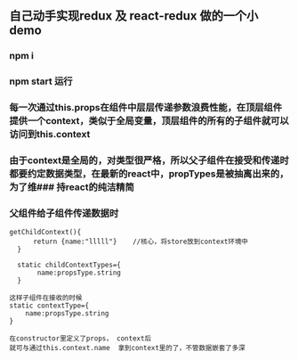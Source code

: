 ## 自己动手实现redux 及 react-redux 做的一个小demo
### npm i 
### npm start 运行

### 每一次通过this.props在组件中层层传递参数浪费性能，在顶层组件提供一个context，类似于全局变量，顶层组件的所有的子组件就可以访问到this.context

### 由于context是全局的，对类型很严格，所以父子组件在接受和传递时都要约定数据类型，在最新的react中，propTypes是被抽离出来的，为了维### 持react的纯洁精简

### 父组件给子组件传递数据时
  ```
getChildContext(){
        return {name:"lllll"}    //核心，将store放到context环境中
    }

    static childContextTypes={
         name:propsType.string
    }    
   ```

    这样子组件在接收的时候
    static contextType={
        name:propsType.string
    }
    
    在constructor里定义了props， context后
    就可与通过this.context.name  拿到context里的了，不管数据嵌套了多深

